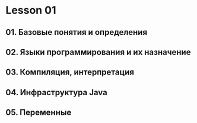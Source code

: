 # Lesson 01

## 01. Базовые понятия и определения

## 02. Языки программирования и их назначение

## 03. Компиляция, интерпретация

## 04. Инфраструктура Java

## 05. Переменные
